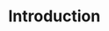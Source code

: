<!-- TITLE: Holyday <a href="http://172.30.1.119/holyday/version-1-2">1.2</a> --> 
<!-- SUBTITLE: A quick summary of Holyday -->

# Introduction 



